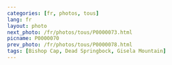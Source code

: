 ```yaml
---
categories: [fr, photos, tous]
lang: fr
layout: photo
next_photo: /fr/photos/tous/P0000073.html
picname: P0000070
prev_photo: /fr/photos/tous/P0000078.html
tags: [Bishop Cap, Dead Springbock, Gisela Mountain]
---
```

